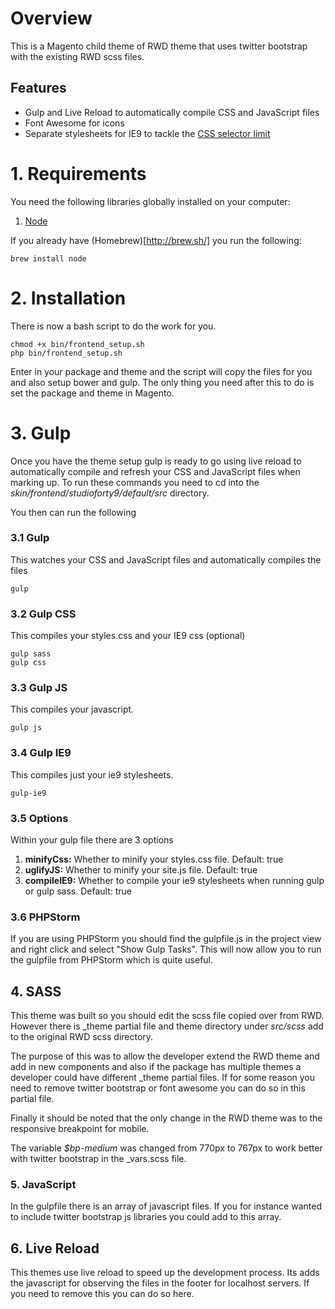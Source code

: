 # Overview

This is a Magento child theme of RWD theme that uses twitter bootstrap with the existing RWD scss files. 

## Features

- Gulp and Live Reload to automatically compile CSS and JavaScript files
- Font Awesome for icons
- Separate stylesheets for IE9 to tackle the [CSS selector limit](http://blogs.msdn.com/b/ieinternals/archive/2011/05/14/10164546.aspx)
    
# 1. Requirements

You need the following libraries globally installed on your computer:

1. [Node](https://nodejs.org/download/)

If you already have (Homebrew)[http://brew.sh/] you run the following:

    brew install node

# 2. Installation

There is now a bash script to do the work for you.

    chmod +x bin/frontend_setup.sh
    php bin/frontend_setup.sh
    
Enter in your package and theme and the script will copy the files for you and also setup bower and gulp.
The only thing you need after this to do is set the package and theme in Magento.

# 3. Gulp

Once you have the theme setup gulp is ready to go using live reload to automatically compile and refresh your CSS and JavaScript files when marking up.
To run these commands you need to cd into the *skin/frontend/studioforty9/default/src* directory.

You then can run the following

### 3.1 Gulp
This watches your CSS and JavaScript files and automatically compiles the files

    gulp

### 3.2 Gulp CSS
This compiles your styles.css and your IE9 css (optional)

    gulp sass
    gulp css
    
### 3.3 Gulp JS
This compiles your javascript.

    gulp js

### 3.4 Gulp IE9
This compiles just your ie9 stylesheets.

    gulp-ie9
    
### 3.5 Options

Within your gulp file there are 3 options

1. **minifyCss:** Whether to minify your styles.css file. Default: true
2. **uglifyJS:** Whether to minify your site.js file. Default: true
3. **compileIE9:** Whether to compile your ie9 stylesheets when running gulp or gulp sass. Default: true


### 3.6 PHPStorm

If you are using PHPStorm you should find the gulpfile.js in the project view and right click and select "Show Gulp Tasks".
This will now allow you to run the gulpfile from PHPStorm which is quite useful.

## 4. SASS

This theme was built so you should edit the scss file copied over from RWD. 
However there is _theme partial file and theme directory under *src/scss* add to the original RWD scss directory.

The purpose of this was to allow the developer extend the RWD theme and add in new components and also if the package has multiple themes a developer could have different _theme partial files.
If for some reason you need to remove twitter bootstrap or font awesome you can do so in this partial file.

Finally it should be noted that the only change in the RWD theme was to the responsive breakpoint for mobile.

The variable *$bp-medium* was changed from 770px to 767px to work better with twitter bootstrap in the _vars.scss file.

### 5. JavaScript

In the gulpfile there is an array of javascript files. If you for instance wanted to include twitter bootstrap js libraries you could add to this array.


## 6. Live Reload

This themes use live reload to speed up the development process. Its adds the javascript for observing the files in the footer for localhost servers.
If you need to remove this you can do so here.
